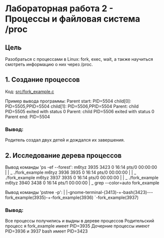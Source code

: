# Лабораторная работа 2 - Процессы и файловая система /proc

## Цель
Разобраться с процессами в Linux: fork, exec, wait, а также научиться смотреть информацию о них через /proc.

## 1. Создание процессов
Код: [src/fork_example.c](src/fork_example.c)

Пример вывода программы:
	Parent start: PID=5504
	child[0]: PID=5505,PPID=5504
	child[1]: PID=5506,PPID=5504
	Parent: child PID=5505 exited with status 0
	Parent: child PID=5506 exited with status 0
	Parent end: PID=5504

### Вывод:
Родитель создал двух детей и дождался их завершения.

## 2. Исследование дерева процессов


Вывод команды 'ps -ef --forest':
	m6tyz       3935    3423  0 16:14 pts/0    00:00:00  |   |   \_ ./fork_example
	m6tyz       3936    3935  0 16:14 pts/0    00:00:00  |   |       \_ ./fork_example
	m6tyz       3937    3935  0 16:14 pts/0    00:00:00  |   |       \_ ./fork_example
	m6tyz       3940    3438  0 16:14 pts/1    00:00:00  |       \_ grep --color=auto fork_example

Вывод команды 'pstree -p':
	           |               |-gnome-terminal-(3413)-+-bash(3423)---fork_example(3935)-+-fork_example(3936)
                                                                                     `-fork_example(3937)
### Вывод: 
Все процессы получились и выдны в дереве процессов
Родительский процесс я fork_example имеет PID=3935
Дочерние процессы имеют PID=3936 и 3937
bash имеет PID=3423

